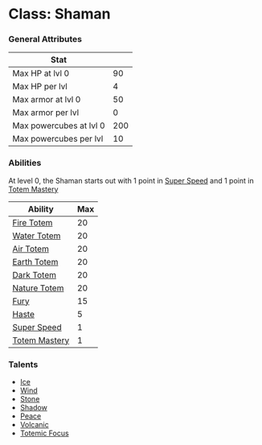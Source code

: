 Class: Shaman
======

### General Attributes

| Stat                          |       |
| -------------                 | ---   |
| Max HP at lvl 0               | 90    |
| Max HP per lvl                | 4     |
| Max armor at lvl 0            | 50    |
| Max armor per lvl             | 0     |
| Max powercubes at lvl 0       | 200   |
| Max powercubes per lvl        | 10    |

### Abilities

At level 0, the Shaman starts out with 1 point in [Super Speed](../abilities/super_speed.md)
and 1 point in [Totem Mastery](../abilities/totem_mastery.md)

|                   Ability                         | Max |
| -------------------------------------------       | --- |
| [Fire Totem](../abilities/fire_totem.md)          | 20  |
| [Water Totem](../abilities/water_totem.md)        | 20  |
| [Air Totem](../abilities/air_totem.md)            | 20  |
| [Earth Totem](../abilities/earth_totem.md)        | 20  |
| [Dark Totem](../abilities/dark_totem.md)          | 20  |
| [Nature Totem](../abilities/nature_totem.md)      | 20  |
| [Fury](../abilities/fury.md)                      | 15  |
| [Haste](../abilities/haste.md)                    | 5   |
| [Super Speed](../abilities/super_speed.md)        | 1   |
| [Totem Mastery](../abilities/totem_mastery.md)    | 1   |

### Talents
* [Ice](../talents/ice.md)
* [Wind](../talents/wind.md)
* [Stone](../talents/stone.md)
* [Shadow](../talents/shadow.md)
* [Peace](../talents/peace.md)
* [Volcanic](../talents/volcanic.md)
* [Totemic Focus](../talents/totemic_focus.md)